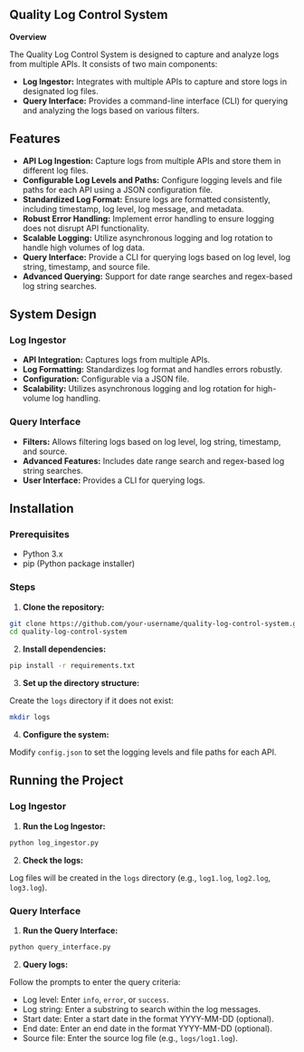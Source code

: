 
## Quality Log Control System

**Overview**

The Quality Log Control System is designed to capture and analyze logs from multiple APIs. It consists of two main components:

* **Log Ingestor:** Integrates with multiple APIs to capture and store logs in designated log files.
* **Query Interface:** Provides a command-line interface (CLI) for querying and analyzing the logs based on various filters.

## Features

* **API Log Ingestion:** Capture logs from multiple APIs and store them in different log files.
* **Configurable Log Levels and Paths:** Configure logging levels and file paths for each API using a JSON configuration file.
* **Standardized Log Format:** Ensure logs are formatted consistently, including timestamp, log level, log message, and metadata.
* **Robust Error Handling:** Implement error handling to ensure logging does not disrupt API functionality.
* **Scalable Logging:** Utilize asynchronous logging and log rotation to handle high volumes of log data.
* **Query Interface:** Provide a CLI for querying logs based on log level, log string, timestamp, and source file.
* **Advanced Querying:** Support for date range searches and regex-based log string searches.

## System Design

### Log Ingestor

* **API Integration:** Captures logs from multiple APIs.
* **Log Formatting:** Standardizes log format and handles errors robustly.
* **Configuration:** Configurable via a JSON file.
* **Scalability:** Utilizes asynchronous logging and log rotation for high-volume log handling.

### Query Interface

* **Filters:** Allows filtering logs based on log level, log string, timestamp, and source.
* **Advanced Features:** Includes date range search and regex-based log string searches.
* **User Interface:** Provides a CLI for querying logs.

## Installation

### Prerequisites

* Python 3.x
* pip (Python package installer)

### Steps

1. **Clone the repository:**

```sh
git clone https://github.com/your-username/quality-log-control-system.git
cd quality-log-control-system
```

2. **Install dependencies:**

```sh
pip install -r requirements.txt
```

3. **Set up the directory structure:**

Create the `logs` directory if it does not exist:

```sh
mkdir logs
```

4. **Configure the system:**

Modify `config.json` to set the logging levels and file paths for each API.

## Running the Project

### Log Ingestor

1. **Run the Log Ingestor:**

```sh
python log_ingestor.py
```

2. **Check the logs:**

Log files will be created in the `logs` directory (e.g., `log1.log`, `log2.log`, `log3.log`).

### Query Interface

1. **Run the Query Interface:**

```sh
python query_interface.py
```

2. **Query logs:**

Follow the prompts to enter the query criteria:

  * Log level: Enter `info`, `error`, or `success`.
  * Log string: Enter a substring to search within the log messages.
  * Start date: Enter a start date in the format YYYY-MM-DD (optional).
  * End date: Enter an end date in the format YYYY-MM-DD (optional).
  * Source file: Enter the source log file (e.g., `logs/log1.log`).
